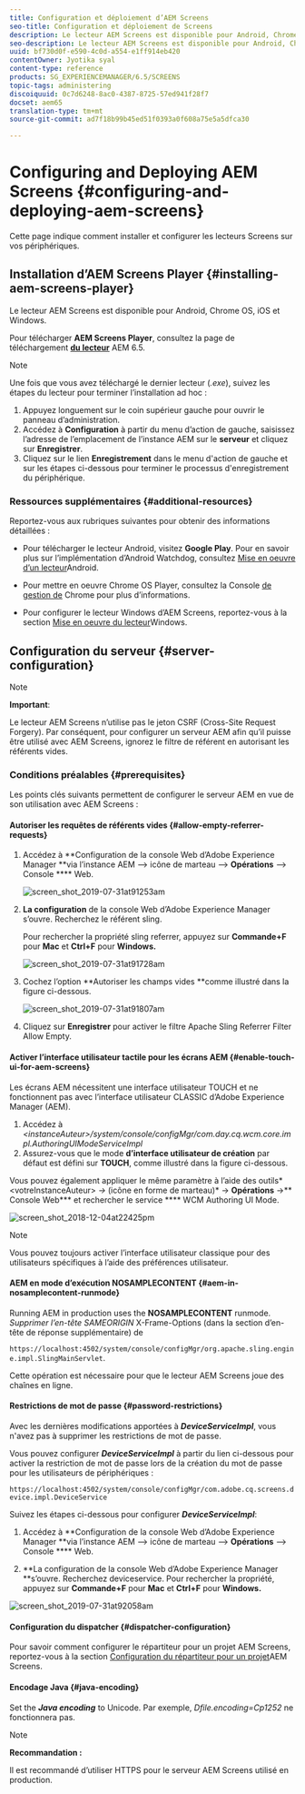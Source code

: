 ```yaml
---
title: Configuration et déploiement d’AEM Screens
seo-title: Configuration et déploiement de Screens
description: Le lecteur AEM Screens est disponible pour Android, Chrome OS, iOS et Windows. Cette page décrit la configuration et le déploiement d’AEM Screens et résume également les instructions de sélection h/w pour le périphérique du lecteur.
seo-description: Le lecteur AEM Screens est disponible pour Android, Chrome OS, iOS et Windows. Cette page décrit la configuration et le déploiement d’AEM Screens et résume également les instructions de sélection h/w pour le périphérique du lecteur.
uuid: bf730d0f-e590-4c0d-a554-e1ff914eb420
contentOwner: Jyotika syal
content-type: reference
products: SG_EXPERIENCEMANAGER/6.5/SCREENS
topic-tags: administering
discoiquuid: 0c7d6248-8ac0-4387-8725-57ed941f28f7
docset: aem65
translation-type: tm+mt
source-git-commit: ad7f18b99b45ed51f0393a0f608a75e5a5dfca30

---
```



# Configuring and Deploying AEM Screens {#configuring-and-deploying-aem-screens}

Cette page indique comment installer et configurer les lecteurs Screens sur vos périphériques.

## Installation d’AEM Screens Player {#installing-aem-screens-player}

Le lecteur AEM Screens est disponible pour Android, Chrome OS, iOS et Windows.

Pour télécharger **AEM Screens Player**, consultez la page de téléchargement [**du lecteur**](https://download.macromedia.com/screens/) AEM 6.5.

>[!NOTE]
>
>Une fois que vous avez téléchargé le dernier lecteur (*.exe*), suivez les étapes du lecteur pour terminer l’installation ad hoc :
>
>1. Appuyez longuement sur le coin supérieur gauche pour ouvrir le panneau d’administration.
>1. Accédez à **Configuration** à partir du menu d’action de gauche, saisissez l’adresse de l’emplacement de l’instance AEM sur le **serveur** et cliquez sur **Enregistrer**.
>1. Cliquez sur le lien **Enregistrement** dans le menu d'action de gauche et sur les étapes ci-dessous pour terminer le processus d'enregistrement du périphérique.
>



### Ressources supplémentaires {#additional-resources}

Reportez-vous aux rubriques suivantes pour obtenir des informations détaillées :

* Pour télécharger le lecteur Android, visitez **Google Play**. Pour en savoir plus sur l’implémentation d’Android Watchdog, consultez [Mise en oeuvre d’un lecteur](implementing-android-player.md)Android.

* Pour mettre en oeuvre Chrome OS Player, consultez la Console [de gestion de](implementing-chrome-os-player.md) Chrome pour plus d’informations.

* Pour configurer le lecteur Windows d’AEM Screens, reportez-vous à la section [Mise en oeuvre du lecteur](implementing-windows-player.md)Windows.

## Configuration du serveur {#server-configuration}

>[!NOTE]
>
>**Important**:
>
>Le lecteur AEM Screens n’utilise pas le jeton CSRF (Cross-Site Request Forgery). Par conséquent, pour configurer un serveur AEM afin qu’il puisse être utilisé avec AEM Screens, ignorez le filtre de référent en autorisant les référents vides.

### Conditions préalables {#prerequisites}

Les points clés suivants permettent de configurer le serveur AEM en vue de son utilisation avec AEM Screens :

#### Autoriser les requêtes de référents vides {#allow-empty-referrer-requests}

1. Accédez à **Configuration de la console Web d’Adobe Experience Manager **via l’instance AEM —&gt; icône de marteau —&gt; **Opérations** —&gt; Console **** Web.

   ![screen_shot_2019-07-31at91253am](assets/screen_shot_2019-07-31at91253am.png)

1. **La configuration** de la console Web d’Adobe Experience Manager s’ouvre. Recherchez le référent sling.

   Pour rechercher la propriété sling referrer, appuyez sur **Commande+F** pour **Mac** et **Ctrl+F** pour **Windows.**

   ![screen_shot_2019-07-31at91728am](assets/screen_shot_2019-07-31at91728am.png)

1. Cochez l’option **Autoriser les champs vides **comme illustré dans la figure ci-dessous.

   ![screen_shot_2019-07-31at91807am](assets/screen_shot_2019-07-31at91807am.png)

1. Cliquez sur **Enregistrer** pour activer le filtre Apache Sling Referrer Filter Allow Empty.

#### Activer l’interface utilisateur tactile pour les écrans AEM {#enable-touch-ui-for-aem-screens}

Les écrans AEM nécessitent une interface utilisateur TOUCH et ne fonctionnent pas avec l’interface utilisateur CLASSIC d’Adobe Experience Manager (AEM).

1. Accédez à *&lt;instanceAuteur&gt;/system/console/configMgr/com.day.cq.wcm.core.impl.AuthoringUIModeServiceImpl*
1. Assurez-vous que le mode **d’interface utilisateur de création** par défaut est défini sur **TOUCH**, comme illustré dans la figure ci-dessous.

Vous pouvez également appliquer le même paramètre à l’aide des outils*&lt;votreInstanceAuteur&gt; *-&gt;* (icône en forme de marteau)* -&gt; **Opérations** -&gt;** Console Web*** et rechercher le service **** WCM Authoring UI Mode.

![screen_shot_2018-12-04at22425pm](assets/screen_shot_2018-12-04at22425pm.png)

>[!NOTE]
>
>Vous pouvez toujours activer l’interface utilisateur classique pour des utilisateurs spécifiques à l’aide des préférences utilisateur.

#### AEM en mode d’exécution NOSAMPLECONTENT {#aem-in-nosamplecontent-runmode}

Running AEM in production uses the **NOSAMPLECONTENT** runmode. *Supprimer l’en-tête SAMEORIGIN* X-Frame-Options (dans la section d’en-tête de réponse supplémentaire) de

`https://localhost:4502/system/console/configMgr/org.apache.sling.engine.impl.SlingMainServlet`.

Cette opération est nécessaire pour que le lecteur AEM Screens joue des chaînes en ligne.

#### Restrictions de mot de passe {#password-restrictions}

Avec les dernières modifications apportées à ***DeviceServiceImpl***, vous n'avez pas à supprimer les restrictions de mot de passe.

Vous pouvez configurer ***DeviceServiceImpl*** à partir du lien ci-dessous pour activer la restriction de mot de passe lors de la création du mot de passe pour les utilisateurs de périphériques :

`https://localhost:4502/system/console/configMgr/com.adobe.cq.screens.device.impl.DeviceService`

Suivez les étapes ci-dessous pour configurer ***DeviceServiceImpl***:

1. Accédez à **Configuration de la console Web d’Adobe Experience Manager **via l’instance AEM —&gt; icône de marteau —&gt; **Opérations** —&gt; Console **** Web.

1. **La configuration de la console Web d’Adobe Experience Manager **s’ouvre. Recherchez deviceservice. Pour rechercher la propriété, appuyez sur **Commande+F** pour **Mac** et **Ctrl+F** pour **Windows.**

![screen_shot_2019-07-31at92058am](assets/screen_shot_2019-07-31at92058am.png)

#### Configuration du dispatcher {#dispatcher-configuration}

Pour savoir comment configurer le répartiteur pour un projet AEM Screens, reportez-vous à la section [Configuration du répartiteur pour un projet](dispatcher-configurations-aem-screens.md)AEM Screens.

#### Encodage Java {#java-encoding}

Set the ***Java encoding*** to Unicode. Par exemple, *Dfile.encoding=Cp1252* ne fonctionnera pas.

>[!NOTE]
>
>**Recommandation :**
>
>Il est recommandé d’utiliser HTTPS pour le serveur AEM Screens utilisé en production.

